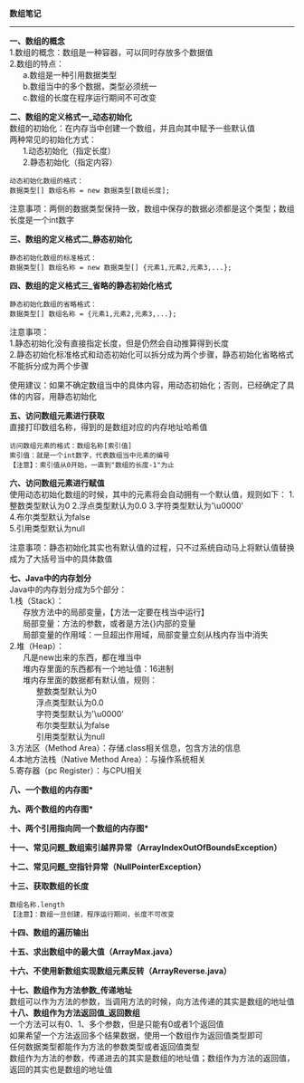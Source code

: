 **数组笔记**  


----------


**一、数组的概念**  
1.数组的概念：数组是一种容器，可以同时存放多个数据值  
2.数组的特点：  
&nbsp;&nbsp;&nbsp;&nbsp;&nbsp;&nbsp;a.数组是一种引用数据类型  
&nbsp;&nbsp;&nbsp;&nbsp;&nbsp;&nbsp;b.数组当中的多个数据，类型必须统一  
&nbsp;&nbsp;&nbsp;&nbsp;&nbsp;&nbsp;c.数组的长度在程序运行期间不可改变  
  
**二、数组的定义格式一_动态初始化**  
数组的初始化：在内存当中创建一个数组，并且向其中赋予一些默认值  
两种常见的初始化方式：  
&nbsp;&nbsp;&nbsp;&nbsp;&nbsp;&nbsp;1.动态初始化（指定长度）  
&nbsp;&nbsp;&nbsp;&nbsp;&nbsp;&nbsp;2.静态初始化（指定内容）  
  
    动态初始化数组的格式：  
    数据类型[] 数组名称 = new 数据类型[数组长度];  
      
注意事项：两侧的数据类型保持一致，数组中保存的数据必须都是这个类型；数组长度是一个int数字  
  
**三、数组的定义格式二_静态初始化**  

    静态初始化数组的标准格式：  
    数据类型[] 数组名称 = new 数据类型[] {元素1,元素2,元素3,...};    
        
**四、数组的定义格式三_省略的静态初始化格式**  
  
    静态初始化数组的省略格式：  
    数据类型[] 数组名称 = {元素1,元素2,元素3,...};  
      
注意事项：  
1.静态初始化没有直接指定长度，但是仍然会自动推算得到长度  
2.静态初始化标准格式和动态初始化可以拆分成为两个步骤，静态初始化省略格式不能拆分成为两个步骤  
  
使用建议：如果不确定数组当中的具体内容，用动态初始化；否则，已经确定了具体的内容，用静态初始化  
  
**五、访问数组元素进行获取**  
直接打印数组名称，得到的是数组对应的内存地址哈希值  
  
    访问数组元素的格式：数组名称[索引值]  
    索引值：就是一个int数字，代表数组当中元素的编号  
    【注意】：索引值从0开始，一直到"数组的长度-1"为止  
      
**六、访问数组元素进行赋值**  
使用动态初始化数组的时候，其中的元素将会自动拥有一个默认值，规则如下：
1.整数类型默认为0
2.浮点类型默认为0.0
3.字符类型默认为'\u0000'  
4.布尔类型默认为false  
5.引用类型默认为null  
  
注意事项：静态初始化其实也有默认值的过程，只不过系统自动马上将默认值替换成为了大括号当中的具体数值  
  
**七、Java中的内存划分**  
Java中的内存划分成为5个部分：  
1.栈（Stack）：  
&nbsp;&nbsp;&nbsp;&nbsp;&nbsp;&nbsp;存放方法中的局部变量，【方法一定要在栈当中运行】    
&nbsp;&nbsp;&nbsp;&nbsp;&nbsp;&nbsp;局部变量：方法的参数，或者是方法{}内部的变量  
&nbsp;&nbsp;&nbsp;&nbsp;&nbsp;&nbsp;局部变量的作用域：一旦超出作用域，局部变量立刻从栈内存当中消失  
2.堆（Heap）：  
&nbsp;&nbsp;&nbsp;&nbsp;&nbsp;&nbsp;凡是new出来的东西，都在堆当中    
&nbsp;&nbsp;&nbsp;&nbsp;&nbsp;&nbsp;堆内存里面的东西都有一个地址值：16进制    
&nbsp;&nbsp;&nbsp;&nbsp;&nbsp;&nbsp;堆内存里面的数据都有默认值，规则：  
&nbsp;&nbsp;&nbsp;&nbsp;&nbsp;&nbsp;&nbsp;&nbsp;&nbsp;&nbsp;&nbsp;&nbsp;整数类型默认为0  
&nbsp;&nbsp;&nbsp;&nbsp;&nbsp;&nbsp;&nbsp;&nbsp;&nbsp;&nbsp;&nbsp;&nbsp;浮点类型默认为0.0  
&nbsp;&nbsp;&nbsp;&nbsp;&nbsp;&nbsp;&nbsp;&nbsp;&nbsp;&nbsp;&nbsp;&nbsp;字符类型默认为'\u0000'  
&nbsp;&nbsp;&nbsp;&nbsp;&nbsp;&nbsp;&nbsp;&nbsp;&nbsp;&nbsp;&nbsp;&nbsp;布尔类型默认为false  
&nbsp;&nbsp;&nbsp;&nbsp;&nbsp;&nbsp;&nbsp;&nbsp;&nbsp;&nbsp;&nbsp;&nbsp;引用类型默认为null  
3.方法区（Method Area）：存储.class相关信息，包含方法的信息  
4.本地方法栈（Native Method Area）：与操作系统相关  
5.寄存器（pc Register）：与CPU相关  
  
**八、一个数组的内存图\***  
  
**九、两个数组的内存图\***  
  
**十、两个引用指向同一个数组的内存图\***  
  
**十一、常见问题_数组索引越界异常（ArrayIndexOutOfBoundsException）**  
  
**十二、常见问题_空指针异常（NullPointerException）**  
  
**十三、获取数组的长度**

    数组名称.length  
    【注意】：数组一旦创建，程序运行期间，长度不可改变  
      
**十四、数组的遍历输出**  
  
**十五、求出数组中的最大值（ArrayMax.java）**  
  
**十六、不使用新数组实现数组元素反转（ArrayReverse.java）**  
  
**十七、数组作为方法参数_传递地址**  
数组可以作为方法的参数，当调用方法的时候，向方法传递的其实是数组的地址值  
**十八、数组作为方法返回值_返回数组**  
一个方法可以有0、1、多个参数，但是只能有0或者1个返回值  
如果希望一个方法返回多个结果数据，使用一个数组作为返回值类型即可  
任何数据类型都能作为方法的参数类型或者返回值类型  
数组作为方法的参数，传递进去的其实是数组的地址值；数组作为方法的返回值，返回的其实也是数组的地址值  
